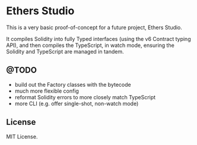 Ethers Studio
=============

This is a very basic proof-of-concept for a future project,
Ethers Studio.

It compiles Solidity into fully Typed interfaces (using the v6
Contract typing API), and then compiles the TypeScript, in watch
mode, ensuring the Solidity and TypeScript are managed in tandem.


@TODO
-----

- build out the Factory classes with the bytecode
- much more flexible config
- reformat Solidity errors to more closely match TypeScript
- more CLI (e.g. offer single-shot, non-watch mode)


License
-------

MIT License.
